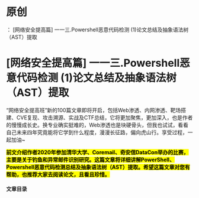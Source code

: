 # 原创
：  [网络安全提高篇] 一一三.Powershell恶意代码检测 (1)论文总结及抽象语法树（AST）提取

# [网络安全提高篇] 一一三.Powershell恶意代码检测 (1)论文总结及抽象语法树（AST）提取

“网络安全提高班”新的100篇文章即将开启，包括Web渗透、内网渗透、靶场搭建、CVE复现、攻击溯源、实战及CTF总结，它将更加聚焦，更加深入，也是作者的慢慢成长史。换专业确实挺难的，Web渗透也是块硬骨头，但我也试试，看看自己未来四年究竟能将它学到什么程度，漫漫长征路，偏向虎山行。享受过程，一起加油~

<mark>**前文介绍作者2020年参加清华大学、Coremail、奇安信DataCon举办的比赛，主要是关于钓鱼和异常邮件识别研究。这篇文章将详细讲解PowerShell、Powershell恶意代码检测总结及抽象语法树（AST）提取。希望这篇文章对您有帮助，也推荐大家去阅读论文，且看且珍惜。**</mark>

#### 文章目录
